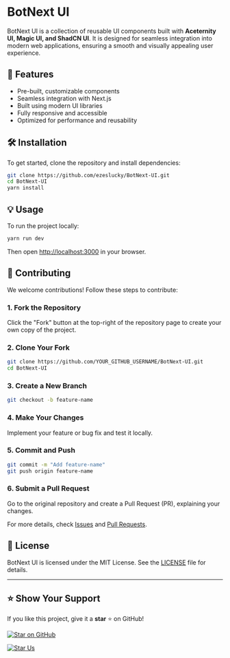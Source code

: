# BotNext UI

BotNext UI is a collection of reusable UI components built with **Aceternity UI, Magic UI, and ShadCN UI**. It is designed for seamless integration into modern web applications, ensuring a smooth and visually appealing user experience.

## 🚀 Features
- Pre-built, customizable components
- Seamless integration with Next.js
- Built using modern UI libraries
- Fully responsive and accessible
- Optimized for performance and reusability

## 🛠 Installation

To get started, clone the repository and install dependencies:

```bash
git clone https://github.com/ezeslucky/BotNext-UI.git
cd BotNext-UI
yarn install
```

## 💡 Usage
To run the project locally:

```bash
yarn run dev
```
Then open [http://localhost:3000](http://localhost:3000) in your browser.

## 🤝 Contributing
We welcome contributions! Follow these steps to contribute:

### 1. Fork the Repository
Click the "Fork" button at the top-right of the repository page to create your own copy of the project.

### 2. Clone Your Fork
```bash
git clone https://github.com/YOUR_GITHUB_USERNAME/BotNext-UI.git
cd BotNext-UI
```

### 3. Create a New Branch
```bash
git checkout -b feature-name
```

### 4. Make Your Changes
Implement your feature or bug fix and test it locally.

### 5. Commit and Push
```bash
git commit -m "Add feature-name"
git push origin feature-name
```

### 6. Submit a Pull Request
Go to the original repository and create a Pull Request (PR), explaining your changes.

For more details, check [Issues](https://github.com/ezeslucky/BotNext-UI/issues) and [Pull Requests](https://github.com/ezeslucky/BotNext-UI/pulls).

## 📜 License
BotNext UI is licensed under the MIT License. See the [LICENSE](LICENSE) file for details.

---

## ⭐ Show Your Support  
If you like this project, give it a **star** ⭐ on GitHub!  

[![Star on GitHub](https://img.shields.io/github/stars/ezeslucky/BotNext-UI?style=social)](https://github.com/ezeslucky/BotNext-UI/stargazers)  

[![Star Us](https://raw.githubusercontent.com/ezeslucky/BotNext-UI/main/assets/star-banner.png)](https://github.com/ezeslucky/BotNext-UI/stargazers)

